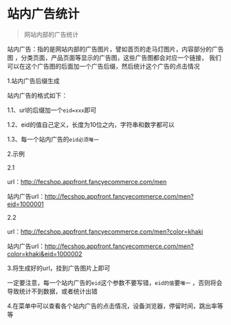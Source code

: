 站内广告统计
==============

> 网站内部的广告统计


站内广告：指的是网站内部的广告图片，譬如首页的走马灯图片，内容部分的广告图
，分类页面，产品页面等显示的广告图，这些广告图都会对应一个链接，
我们可以在这个广告图的后面加一个广告后缀，然后统计这个广告的点击情况



1.站内广告后缀生成

站内广告的格式如下：

1.1、url的后缀加一个`eid=xxx`即可


1.2、eid的值自己定义，长度为10位之内，字符串和数字都可以

1.3、每一个站内广告的`eid必须唯一`

2.示例

2.1 

url：http://fecshop.appfront.fancyecommerce.com/men

站内广告url：http://fecshop.appfront.fancyecommerce.com/men?eid=1000001

2.2

url：http://fecshop.appfront.fancyecommerce.com/men?color=khaki

站内广告url：http://fecshop.appfront.fancyecommerce.com/men?color=khaki&eid=1000002


3.将生成好的url，挂到广告图片上即可

一定要注意，每一个站内广告的`eid`这个参数不要写错，`eid的值`要`唯一`
，否则将会导致统计不到数据，或者统计出错


4.在菜单中可以查看各个站内广告的点击情况，设备浏览器，停留时间，跳出率等等













